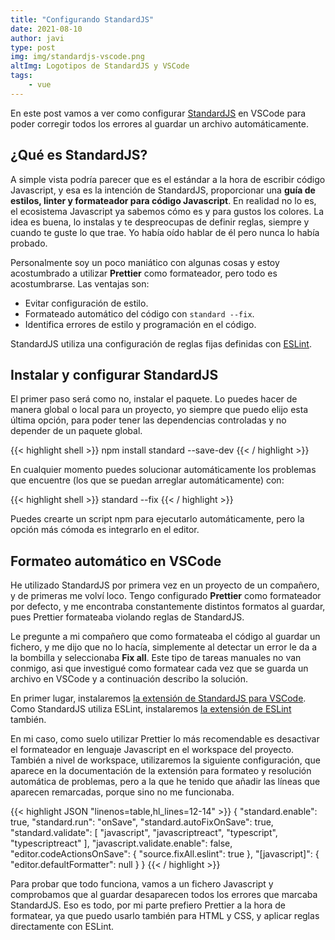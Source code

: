 ```yaml
---
title: "Configurando StandardJS"
date: 2021-08-10
author: javi
type: post
img: img/standardjs-vscode.png
altImg: Logotipos de StandardJS y VSCode
tags:
    - vue
---
```

En este post vamos a ver como configurar [StandardJS][1] en VSCode para poder corregir todos los errores al guardar
un archivo automáticamente.

## ¿Qué es StandardJS?

A simple vista podría parecer que es el estándar a la hora de escribir código Javascript, y esa es la intención de
StandardJS, proporcionar una **guía de estilos, linter y formateador para código Javascript**. En realidad no lo es, el
ecosistema Javascript ya sabemos cómo es y para gustos los colores. La idea es buena, lo instalas
y te despreocupas de definir reglas, siempre y cuando te guste lo que trae. Yo había oído hablar de él pero nunca lo
había probado.

Personalmente soy un poco maniático con algunas cosas y estoy acostumbrado a utilizar **Prettier** como
formateador, pero todo es acostumbrarse. Las ventajas son:

- Evitar configuración de estilo.
- Formateado automático del código con `standard --fix`.
- Identifica errores de estilo y programación en el código.

StandardJS utiliza una configuración de reglas fijas definidas con [ESLint][2].

## Instalar y configurar StandardJS

El primer paso será como no, instalar el paquete. Lo puedes hacer de manera global o local para un proyecto, yo siempre
que puedo elijo esta última opción, para poder tener las dependencias controladas y no depender de un paquete global.

{{< highlight shell >}}
npm install standard --save-dev
{{< / highlight >}}

En cualquier momento puedes solucionar automáticamente los problemas que encuentre (los que se puedan arreglar
automáticamente) con:

{{< highlight shell >}}
standard --fix
{{< / highlight >}}

Puedes crearte un script npm para ejecutarlo automáticamente, pero la opción más cómoda es integrarlo en el editor.

## Formateo automático en VSCode

He utilizado StandardJS por primera vez en un proyecto de un compañero, y de primeras me volví loco. Tengo configurado
**Prettier** como formateador por defecto, y me encontraba constantemente distintos formatos al guardar, pues Prettier
formateaba violando reglas de StandardJS.

Le pregunte a mi compañero que como formateaba el código al guardar un fichero, y me dijo que no lo hacía, simplemente
al detectar un error le da a la bombilla y seleccionaba **Fix all**. Este tipo de tareas manuales no van conmigo,
asi que investigué como formatear cada vez que se guarda un archivo en VSCode y a continuación describo la solución.

En primer lugar, instalaremos [la extensión de StandardJS para VSCode][3]. Como StandardJS utiliza ESLint, instalaremos
[la extensión de ESLint][4] también.

En mi caso, como suelo utilizar Prettier lo más recomendable es desactivar el formateador en lenguaje Javascript en el 
workspace del proyecto. También a nivel de workspace, utilizaremos la siguiente configuración, que aparece en la
documentación de la extensión para formateo y resolución automática de problemas, pero a la que he tenido que añadir las
líneas que aparecen remarcadas, porque sino no me funcionaba.

{{< highlight JSON "linenos=table,hl_lines=12-14" >}}
{
  "standard.enable": true,
  "standard.run": "onSave",
  "standard.autoFixOnSave": true,
  "standard.validate": [
    "javascript",
    "javascriptreact",
    "typescript",
    "typescriptreact"
  ],
  "javascript.validate.enable": false,
  "editor.codeActionsOnSave": {
    "source.fixAll.eslint": true
  },
  "[javascript]": {
    "editor.defaultFormatter": null
  }
}
{{< / highlight >}}

Para probar que todo funciona, vamos a un fichero Javascript y comprobamos que al guardar desaparecen todos los errores
que marcaba StandardJS. Eso es todo, por mi parte prefiero Prettier a la hora de formatear, ya que puedo usarlo también
para HTML y CSS, y aplicar reglas directamente con ESLint.

[1]: https://standardjs.com/
[2]: https://eslint.org/
[3]: https://marketplace.visualstudio.com/items?itemName=standard.vscode-standard
[4]: https://marketplace.visualstudio.com/items?itemName=dbaeumer.vscode-eslint
